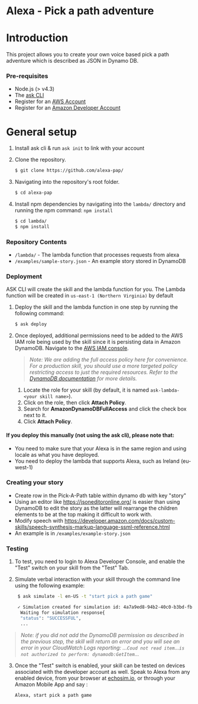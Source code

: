 # Alexa - Pick a path adventure

# Introduction

This project allows you to create your own voice based pick a path adventure which is described as JSON in Dynamo DB.


### Pre-requisites

* Node.js (> v4.3)
* The [ask CLI](https://developer.amazon.com/docs/smapi/quick-start-alexa-skills-kit-command-line-interface.html)
* Register for an [AWS Account](https://aws.amazon.com/)
* Register for an [Amazon Developer Account](https://developer.amazon.com/)

# General setup

1. Install ask cli & run ``` ask init ``` to link with your account

1. Clone the repository.

	```bash
	$ git clone https://github.com/alexa-pap/
	```

1. Navigating into the repository's root folder.

	```bash
	$ cd alexa-pap
	```

1. Install npm dependencies by navigating into the `lambda/` directory and running the npm command: `npm install`

	```bash
	$ cd lambda/
	$ npm install
	```
	
### Repository Contents

* `/lambda/` - The lambda function that processes requests from alexa
* `/examples/sample-story.json`	- An example story stored in DynamoDB

### Deployment

ASK CLI will create the skill and the lambda function for you. The Lambda function will be created in ```us-east-1 (Northern Virginia)``` by default

1. Deploy the skill and the lambda function in one step by running the following command:

	```bash
	$ ask deploy
	```

2. Once deployed, additional permissions need to be added to the AWS IAM role being used by the skill since it is persisting data in Amazon DynamoDB.  Navigate to the [AWS IAM console](https://console.aws.amazon.com/iam/home#/roles).

	> _Note: We are adding the full access policy here for convenience.  For a production skill, you should use a more targeted policy restricting access to just the required resources.  Refer to the [DynamoDB documentation](https://docs.aws.amazon.com/amazondynamodb/latest/developerguide/access-control-overview.html) for more details._

	1. Locate the role for your skill (by default, it is named ```ask-lambda-<your skill name>```).
	1. Click on the role, then click **Attach Policy**.
	1. Search for **AmazonDynamoDBFullAccess** and click the check box next to it.
	1. Click **Attach Policy**.

#### If you deploy this manually (not using the ask cli), please note that:

- You need to make sure that your Alexa is in the same region and using locale as what you have deployed.
- You need to deploy the lambda that supports Alexa, such as Ireland (eu-west-1)

### Creating your story

- Create row in the Pick-A-Path table within dynamo db with key "story"
- Using an editor like https://jsoneditoronline.org/ is easier than using DynamoDB to edit the story as the latter will 
rearrange the children elements to be at the top making it difficult to work with.
- Modify speech with https://developer.amazon.com/docs/custom-skills/speech-synthesis-markup-language-ssml-reference.html
- An example is in ``` /examples/example-story.json ```

### Testing

1. To test, you need to login to Alexa Developer Console, and enable the "Test" switch on your skill from the "Test" Tab.

2. Simulate verbal interaction with your skill through the command line using the following example:

	```bash
	 $ ask simulate -l en-US -t "start pick a path game"

	 ✓ Simulation created for simulation id: 4a7a9ed8-94b2-40c0-b3bd-fb63d9887fa7
	  Waiting for simulation response{
	  "status": "SUCCESSFUL",
	  ...
	 ```

> _Note: if you did not add the DynamoDB permission as described in the previous step, the skill will return an error and you will see an error in your CloudWatch Logs reporting:  ...```Coud not read item```...```is not authorized to perform: dynamodb:GetItem```..._

3. Once the "Test" switch is enabled, your skill can be tested on devices associated with the developer account as well. Speak to Alexa from any enabled device, from your browser at [echosim.io](https://echosim.io/welcome), or through your Amazon Mobile App and say :

	```text
	Alexa, start pick a path game
	```
